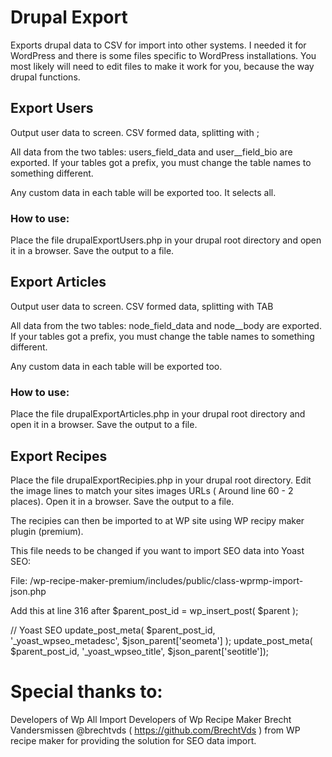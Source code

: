 # Drupal Export
Exports drupal data to CSV for import into other systems. I needed it for WordPress and there is some files specific to WordPress installations. 
You most likely will need to edit files to make it work for you, because the way drupal functions.


## Export Users
Output user data to screen. CSV formed data, splitting with ;

All data from the two tables: users_field_data and user__field_bio are exported.
If your tables got a prefix, you must change the table names to something different.

Any custom data in each table will be exported too. It selects all.

### How to use:
Place the file drupalExportUsers.php in your drupal root directory and open it in a browser. Save the output to a file.

## Export Articles
Output user data to screen. CSV formed data, splitting with TAB

All data from the two tables: node_field_data and node__body are exported.
If your tables got a prefix, you must change the table names to something different.

Any custom data in each table will be exported too. 

### How to use:
Place the file drupalExportArticles.php in your drupal root directory and open it in a browser. Save the output to a file.

## Export Recipes
Place the file drupalExportRecipies.php in your drupal root directory.
Edit the image lines to match your sites images URLs ( Around line 60 - 2 places).
Open it in a browser. Save the output to a file.

The recipies can then be imported to at WP site using WP recipy maker plugin (premium).

This file needs to be changed if you want to import SEO data into Yoast SEO:

File: /wp-recipe-maker-premium/includes/public/class-wprmp-import-json.php

Add this at line 316 after $parent_post_id = wp_insert_post( $parent );

// Yoast SEO
update_post_meta( $parent_post_id, '_yoast_wpseo_metadesc', $json_parent['seometa'] );
update_post_meta( $parent_post_id, '_yoast_wpseo_title', $json_parent['seotitle']);




# Special thanks to:
Developers of Wp All Import
Developers of Wp Recipe Maker
Brecht Vandersmissen @brechtvds ( https://github.com/BrechtVds ) from WP recipe maker for providing the solution for SEO data import.
